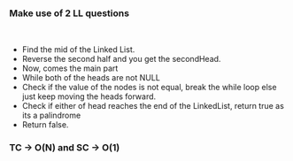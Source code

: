 ### Make use of 2 LL questions
​
- Find the mid of the Linked List.
- Reverse the second half and you get the secondHead.
- Now, comes the main part
- While both of the heads are not NULL
- Check if the value of the nodes is not equal, break the while loop else just keep moving the heads forward.
- Check if either of head reaches the end of the LinkedList, return true as its a palindrome
- Return false.
​
### TC -> O(N) and SC -> O(1)
​